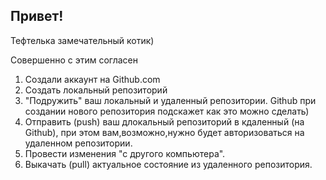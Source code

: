 ## Привет!

Тефтелька замечательный котик)

Совершенно с этим согласен

1. Создали аккаунт на Github.com
2. Создать локальный репозиторий
3. "Подружить" ваш локальный и удаленный репозитории. Github при создании нового репозитория подскажет как это можно сделать)
4. Отправить (push) ваш длокальный репозиторий в кдаленный (на Github), при этом вам,возможно,нужно будет авторизоваться на удаленном репозитории.
5. Провести изменения "с другого компьютера".
6. Выкачать (pull) актуальное состояние из удаленного репозитория.